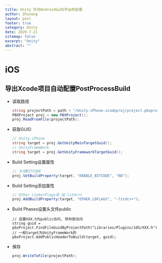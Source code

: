 ```yaml
---
title: Unity 针对Android&iOS平台的处理
author: Zhusong
layout: post
footer: true
category: Unity
date: 2020-7-21
sitemap: false
excerpt: "Unity"
abstract: ""
---
```


# iOS

## 导出Xcode项目自动配置PostProcessBuild

* 读取路径

	```c#
	string projectPath = path + "/Unity-iPhone.xcodeproj/project.pbxproj";
	PBXProject proj = new PBXProject();
	proj.ReadFromFile(projectPath);
	```

* 获取GUID
	
	```c#
	// Unity-iPhone
	string target = proj.GetUnityMainTargetGuid();
	// UnityFrameWork
	string target = proj.GetUnityFrameworkTargetGuid();
	```

* Build Setting设置属性

	```c#
	// 关闭BITCODE
	proj.SetBuildProperty(target, "ENABLE_BITCODE", "NO");
	```
* Build Setting添加属性
	
	```c#
	// Other LinkerFlags添 加-lstdc++
	proj.AddBuildProperty(target, "OTHER_LDFLAGS", "-lstdc++");
	```
* Build Phases设置头文件public

	```
	// 设置XXX.h为public访问, 供外部访问
	string guid = pbxProject.FindFileGuidByProjectPath("Libraries/Plugins/iOS/XXX.h");
	// 一般target为UnityFrameWork的
	pbxProject.AddPublicHeaderToBuild(target, guid);
	```

* 保存

	```c#
	proj.WriteToFile(projectPath);
	```	